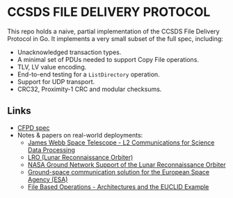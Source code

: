 # CCSDS FILE DELIVERY PROTOCOL

This repo holds a naive, partial implementation of the CCSDS File Delivery Protocol in Go. It implements a very small subset of the full spec, including:

- Unacknowledged transaction types.
- A minimal set of PDUs needed to support Copy File operations.
- TLV, LV value encoding.
- End-to-end testing for a `ListDirectory` operation.
- Support for UDP transport.
- CRC32, Proximity-1 CRC and modular checksums.

## Links

- [CFPD spec](https://ccsds.org/Pubs/727x0b5e1.pdf)
- Notes & papers on real-world deployments:
  - [James Webb Space Telescope - L2 Communications for Science Data Processing](https://ntrs.nasa.gov/api/citations/20080030196/downloads/20080030196.pdf)
  - [LRO (Lunar Reconnaissance Orbiter)](https://www.eoportal.org/satellite-missions/lro#sensor-complement)
  - [NASA Ground Network Support of the Lunar Reconnaissance Orbiter](https://web.archive.org/web/20120501145954/http://csse.usc.edu/gsaw/gsaw2007/s6/schupler.pdf)
  - [Ground-space communication solution for the European Space Agency (ESA)](https://arobs.com/blog/ground-space-communication-solution-for-the-european-space-agency-esa/#:~:text=Large%20amounts%20of%20data%20are,transfer%20protocol%20for%20future%20missions.)
  - [File Based Operations - Architectures and the EUCLID Example](https://arc.aiaa.org/doi/pdf/10.2514/6.2014-1750)
